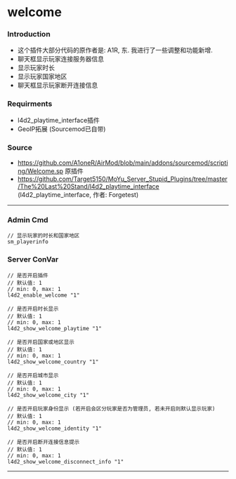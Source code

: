 # welcome
### Introduction
 - 这个插件大部分代码的原作者是: A1R, 东. 我进行了一些调整和功能新增.
 - 聊天框显示玩家连接服务器信息
 - 显示玩家时长
 - 显示玩家国家地区
 - 聊天框显示玩家断开连接信息

### Requirments
 - l4d2_playtime_interface插件
 - GeoIP拓展 (Sourcemod已自带)

### Source
 - https://github.com/A1oneR/AirMod/blob/main/addons/sourcemod/scripting/Welcome.sp 原插件
 - https://github.com/Target5150/MoYu_Server_Stupid_Plugins/tree/master/The%20Last%20Stand/l4d2_playtime_interface (l4d2_playtime_interface, 作者: Forgetest)

<hr>

### Admin Cmd
```
// 显示玩家的时长和国家地区
sm_playerinfo
```

### Server ConVar
```
// 是否开启插件
// 默认值: 1
// min: 0, max: 1
l4d2_enable_welcome "1"

// 是否开启时长显示
// 默认值: 1
// min: 0, max: 1
l4d2_show_welcome_playtime "1"

// 是否开启国家或地区显示
// 默认值: 1
// min: 0, max: 1
l4d2_show_welcome_country "1"

// 是否开启城市显示
// 默认值: 1
// min: 0, max: 1
l4d2_show_welcome_city "1"

// 是否开启玩家身份显示 (若开启会区分玩家是否为管理员, 若未开启则默认显示玩家)
// 默认值: 1
// min: 0, max: 1
l4d2_show_welcome_identity "1"

// 是否开启断开连接信息提示
// 默认值: 1
// min: 0, max: 1
l4d2_show_welcome_disconnect_info "1"
```

<hr>